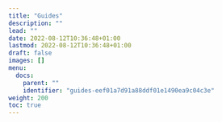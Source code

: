 ```yaml
---
title: "Guides"
description: ""
lead: ""
date: 2022-08-12T10:36:48+01:00
lastmod: 2022-08-12T10:36:48+01:00
draft: false
images: []
menu:
  docs:
    parent: ""
    identifier: "guides-eef01a7d91a88ddf01e1490ea9c04c3e"
weight: 200
toc: true
---
```

